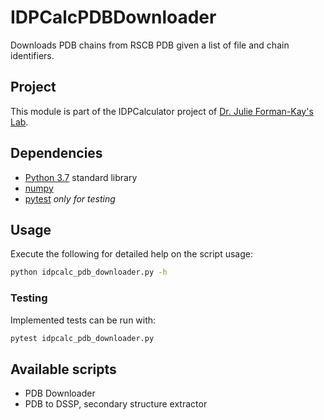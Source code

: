 # IDPCalcPDBDownloader

Downloads PDB chains from RSCB PDB given a list of file and chain identifiers.

## Project

This module is part of the IDPCalculator project of [Dr. Julie Forman-Kay's Lab](http://abragam.med.utoronto.ca/~JFKlab/).

## Dependencies

* [Python 3.7](https://docs.python.org/3/) standard library
* [numpy](https://numpy.org/)
* [pytest](https://docs.pytest.org/en/latest/) _only for testing_

## Usage

Execute the following for detailed help on the script usage:

```bash
python idpcalc_pdb_downloader.py -h
```

### Testing

Implemented tests can be run with:

```bash
pytest idpcalc_pdb_downloader.py
```

## Available scripts

* PDB Downloader
* PDB to DSSP, secondary structure extractor
